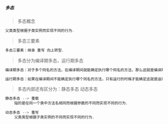 ##### 多态

> 多态概念

```java
父类类型根据子类实例而实现不同的行为.
```

> 多态三要素

```java
多态三要素：继承 重写 向上转型.
```

> 多态分为编译期多态，运行期多态

```java
编译期多态：对于多个同名的方法，在编译期间就能确定执行哪个同名的方法，那么这就是编译期多态.
```

```java
运行期多态：如果在编译期间不能确定执行哪个同名的方法，只有运行的时候才能确定这就是运行期多态.
```

> 多态内部还有区分为：静态多态  动态多态

```java
静态多态 --> 重载
	指的是在同一个类中方法名相同而根据参数的不同而实现不同的行为.
	
动态多态 --> 重写
	父类类型根据子类实例的不同而实现不同的行为.
```

